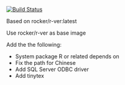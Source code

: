 [![Build Status](https://travis-ci.org/shizidushu/dockerfile.svg?branch=complete-r)](https://travis-ci.org/shizidushu/dockerfile)

Based on rocker/r-ver:latest

Use rocker/r-ver as base image

Add the the following:

- System package R or related depends on
- Fix the path for Chinese
- Add SQL Server ODBC driver
- Add tinytex